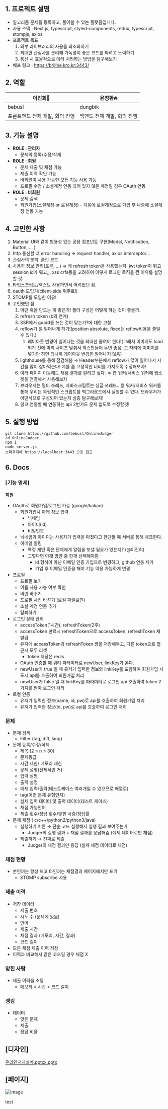 ## 1. 프로젝트 설명

- 알고리즘 문제를 등록하고, 풀어볼 수 있는 플랫폼입니다.
- 사용 스택 : Next.js, typescript, styled-components, redux, typescript, stompjs, axios
- 프로젝트 목표
    1. 외부 라이브러리의 사용을 최소화하기
    2. 최대한 관심사를 분리해 가독성이 좋은 코드를 짜려고 노력하기
    3. 통신 시 효율적으로 에러 처리하는 방법을 탐구해보기
- 배포 링크 : https://brillbe.kro.kr:3443/

## 2. 역할
|이진희🌴|윤정환🔥|
|----|----|
|bebusl|dungbik|
| 프론트엔드 전체 개발, 회의 진행 | 백엔드 전체 개발,  회의 진행 |

## 3. 기능 설명

- **ROLE : 관리자**
    - 문제의 등록/수정/삭제
- **ROLE : 회원**
    - 문제 제출 및 채점 가능
    - 제출 이력 확인 가능
    - 비회원이 사용 가능한 모든 기능 사용 가능
    - 프로필 수정 / 소셜계정 연동 되어 있지 않은 계정일 경우 OAuth 연동
- **ROLE : 비회원**
    - 문제 검색
    - 회원가입(소셜계정 or 로컬계정) - 처음에 로컬계정으로 가입 후 나중에 소셜계정 연동 가능

## 4. 고민한 사항

1. Material UI와 같이 범용성 있는 공용 컴포넌트 구현(Modal, Notification, Button, ... )
2. http 통신할 떄 error handling ⇒ request handler, axios interceptor…
3. 관심사의 분리. 클린 코드
4. 사용자 정보 관리(토큰, …) ⇒ 왜 refresh token을 사용했는지. jwt token이 뭐고 session id가 뭐고,,, xss crfs등을 고려하여 이렇게 로그인 로직을 짠 이유를 설명할 것.
5. 타입스크립트/넥스트 사용하면서 어려웠던 점.
6. oauth 도입기(client-side 위주로!)
7. STOMP를 도입한 이유!
8. 고민했던 점
    1. 어떤 훅을 만드는 게 좋은가! 폴더 구성은 어떻게 하는 것이 좋을까.
    2. refresh token (b와 연계)
    3. SSR에서 guard를 쓰는 것이 맞는가?에 대한 고찰
    4. reflow가 덜 일어나게 하기!(position absolute, fixed는 reflow비용을 줄일 수 있다.)
        1. 레이아웃 변경이 일어나는 것을 최대한 줄여야 한다!(그래서 이미지도 load되기 전에 미리 사이즈 맞춰서 박스만들어 두면 좋음. 그 자리에 이미지를 넣기만 하면 되니까 레이아웃 변경은 일어나지 않음)
    5. lighthouse를 통해 점검해봄 ⇒ Header부분에서 reflow가 많이 일어나서 시간을 많이 잡아먹는다! 얘를 좀 고정적인 너비를 가지도록 수정해보자!
    6. 여러 페이지 이동해도 채점 결과를 알리고 싶다. ⇒ 웹 워커/서비스 워커에 웹소켓을 연결해서 사용해보자
    7. 브라우저는 멀티 쓰레드, 자바스크립트는 싱글 쓰레드.. 웹 워커/서비스 워커를 통해 우리는 독립적인 스크립트를 백그라운드에서 실행할 수 있다. 브라우저가 어떤식으로 구성되어 있는지 심층 탐구해보자!
    8. 링크 연동할 때 연동하는 api 2번가도 문제 없도록 수정할것!

## 5. 실행 방법

```
git clone https://github.com/bebusl/OnlineJudger
cd OnlineJudger
npm i 
node server.js
브라우저에 https://localhost:3443 으로 접근
```

## 6. Docs

### [기능 명세]

**회원**

- OAuth로 회원가입/로그인 가능 (google/kakao)
    - 회원가입시 아래 정보 입력
        - 닉네임
        - 아이디(id)
        - 비밀번호
    - 닉네임과 아이디는 사용자가 입력을 마쳤다고 판단할 때 서버를 통해 체크한다.
    - 이메일 알림
        - 특정 개인 혹은 단체에게 알림을 보낼 필요가 있는지? (@이진희)
        - 그렇다면 아래 방안 중 한개 선택해야함
            - id 형식이 아닌 이메일 인증 가입으로 변경하고, github 연동 제거
            - 가입 후 이메일 인증을 해야 기능 이용 가능하게 변경
- 프로필
    - 프로필 보기
    - 이름 사용 가능 여부 확인
    - 비번 바꾸기
    - 프로필 사진 바꾸기 (로컬 파일로만)
    - 소셜 계정 연동 추가
    - 탈퇴하기
- 로그인 상태 관리
    - accessToken(1시간), refreshToken(2주)
    - accessToken 만료시 refreshToken으로 accessToken, refreshToken 재발급
    - 유저에 accessToken과 refreshToken 쌍을 저장해두고, 다른 token으로 접근시 모두 리셋
        - token 저장은 redis
    - OAuth 인증할 때 쿼리 파라미터로 newUser, linkKey가 온다.
    - newUser가 true 일 때 유저가 입력한 정보와 linkKey를 포함하여 회원가입 시도시 api를 호출하여 회원가입 처리
    - newUser가 false 일 때 linkKey를 파라미터로 로그인 api 호출하여 token 2가지를 받아 로그인 처리
- 로컬 인증
    - 유저가 입력한 정보(name, id, pw)로 api를 호출하여 회원가입 처리
    - 유저가 입력한 정보(Id, pw)로 api를 호출하여 로그인 처리

### 문제

- 문제 검색
    - Filter (tag, diff, lang)
- 문제 등록/수정/삭제
    - 제목 (2 ≤ n ≤ 30)
    - 문제등급
    - 시간 제한/ 메모리 제한
    - 문제 설명(전체적인 거)
    - 입력 설명
    - 출력 설명
    - 예제 입력/출력(테스트케이스 여러개일 수 있으므로 배열로)
    - tag(어떤 문제 유형인지)
    - 실제 입력 데이터 및 출력 데이터(테스트 케이스)
    - 채점 가능언어
    - 제출 횟수/정답 횟수/맞힌 사람/정답률
- 문제 채점 ( c/c++/python2/python3/java)
    - 실행하기 버튼 → 단순 코드 실행해서 실행 결과 보여주는거
        - Judger의 실행 결과 + 채점 결과를 응답해줌 (예제 데이터로만 채점)
    - 제출하기 → 진짜로 제출
        - Judger의 채점 결과만 응답 (실제 채점 데이터로 채점)

### 채점 현황

- 본인꺼는 항상 뜨고 타인꺼는 채점결과 페이지에서만 표기
    - STOMP subscribe 사용

### 제출 이력

- 저장 데이터
    - 제출 번호
    - 시도 수 (문제에 있음)
    - 언어
    - 제출 시간
    - 채점 결과 (메모리, 시간, 결과)
    - 코드 길이
- 모든 채점 제출 이력 저장
- 이력과 비교해서 같은 코드일 경우 채점 X

### 맞힌 사람

- 제출 이력을 소팅
    - 메모리 > 시간 > 코드 길이

### 랭킹

- 데이터
    - 맞은 문제
    - 제출
    - 정답 비율

## [디자인]

[온라인저지설계.pptxx.pptx](https://s3-us-west-2.amazonaws.com/secure.notion-static.com/133d290d-d057-418a-9ddc-62ab889d9f5b/%EC%98%A8%EB%9D%BC%EC%9D%B8%EC%A0%80%EC%A7%80%EC%84%A4%EA%B3%84.pptxx.pptx)

## [페이지]
![image](https://user-images.githubusercontent.com/49019236/203467456-e8daf666-bebc-41cf-b9f5-ec0680af23ea.png)


test
